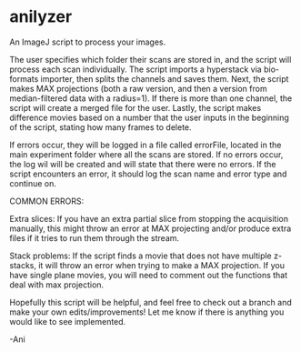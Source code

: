# anilyzer
An ImageJ script to process your images.

The user specifies which folder their scans are stored in, and the script will process each scan individually.
The script imports a hyperstack via bio-formats importer, then splits the channels and saves them.
Next, the script makes MAX projections (both a raw version, and then a version from median-filtered data with a radius=1).
If there is more than one channel, the script will create a merged file for the user.
Lastly, the script makes difference movies based on a number that the user inputs in the beginning of the script, stating how many frames to delete.

If errors occur, they will be logged in a file called errorFile, located in the main experiment folder where all the scans are stored. If no errors occur, the log wil will be created and will state that there were no errors. If the script encounters an error, it should log the scan name and error type and continue on.

COMMON ERRORS:

Extra slices: If you have an extra partial slice from stopping the acquisition manually, this might throw an error at MAX projecting and/or produce extra files if it tries to run them through the stream. 

Stack problems: If the script finds a movie that does not have multiple z-stacks, it will throw an error when trying to make a MAX projection. If you have single plane movies, you will need to comment out the functions that deal with max projection.

Hopefully this script will be helpful, and feel free to check out a branch and make your own edits/improvements! 
Let me know if there is anything you would like to see implemented.

-Ani 

